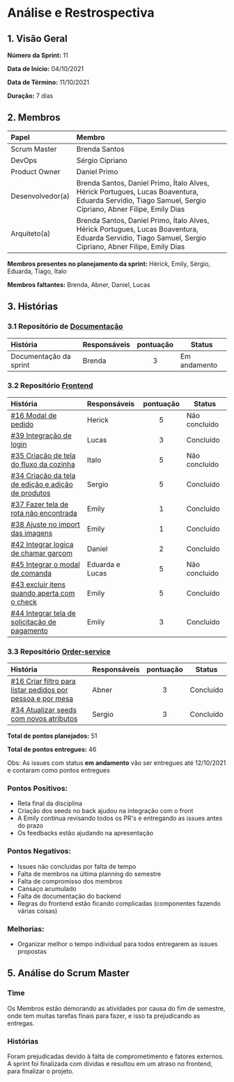 # Análise e Restrospectiva

## 1. Visão Geral

**Número da Sprint:** 11

**Data de Início:** 04/10/2021

**Data de Término:** 11/10/2021 

**Duração:** 7 dias

## 2. Membros

| Papel            | Membro                                                                                                                                                  |
| :--------------- | :------------------------------------------------------------------------------------------------------------------------------------------------------ |
| Scrum Master     | Brenda Santos                                                                                                                                           |
| DevOps           | Sérgio Cipriano                                                                                                                                         |
| Product Owner    | Daniel Primo                                                                                                                                            |
| Desenvolvedor(a) | Brenda Santos, Daniel Primo, Ítalo Alves, Hérick Portugues, Lucas Boaventura, Eduarda Servidio, Tiago Samuel, Sergio Cipriano, Abner Filipe, Emily Dias |
| Arquiteto(a)     | Brenda Santos, Daniel Primo, Ítalo Alves, Hérick Portugues, Lucas Boaventura, Eduarda Servidio, Tiago Samuel, Sergio Cipriano, Abner Filipe, Emily Dias |

**Membros presentes no planejamento da sprint:** Hérick, Emily, Sérgio, Eduarda, Tiago, Italo

**Membros faltantes:** Brenda, Abner, Daniel, Lucas

## 3. Histórias

### 3.1 Repositório de [Documentação](https://github.com/UnBArqDsw2021-1/2021.1_G02_TaNaMesa_docs)

| História               | Responsáveis | pontuação | Status       |
| :--------------------- | :----------- | :-------: | ------------ |
| Documentação da sprint | Brenda       |     3     | Em andamento |

### 3.2 Repositório [Frontend](https://github.com/UnBArqDsw2021-1/2021.1_G02_TaNaMesa_Frontend)

| História                                       | Responsáveis    | pontuação | Status        |
| :--------------------------------------------- | :-------------- | :-------: | ------------- |
| [#16 Modal de pedido](https://github.com/UnBArqDsw2021-1/2021.1_G02_TaNaMesa_Frontend/issues/16)                                | Herick          |     5     | Não concluido |
| [#39 Integração de login](https://github.com/UnBArqDsw2021-1/2021.1_G02_TaNaMesa_Frontend/issues/39)                   | Lucas           |     3     | Concluído  |
| [#35 Criação de tela do fluxo da cozinha](https://github.com/UnBArqDsw2021-1/2021.1_G02_TaNaMesa_Frontend/issues/35)            | Italo           |     5     | Não concluido |
| [#34 Criação da tela de edição e adição de produtos](https://github.com/UnBArqDsw2021-1/2021.1_G02_TaNaMesa_Frontend/issues/34) | Sergio          |     5     | Concluído     |
| [#37 Fazer tela de rota não encontrada](https://github.com/UnBArqDsw2021-1/2021.1_G02_TaNaMesa_Frontend/issues/37)              | Emily           |     1     | Concluído     |
| [#38 Ajuste no import das imagens](https://github.com/UnBArqDsw2021-1/2021.1_G02_TaNaMesa_Frontend/issues/38)                   | Emily           |     1     | Concluído     |
| [#42 Integrar logica de chamar garçom](https://github.com/UnBArqDsw2021-1/2021.1_G02_TaNaMesa_Frontend/issues/42)               | Daniel          |     2     | Concluído     |
| [#45 Integrar o modal de comanda](https://github.com/UnBArqDsw2021-1/2021.1_G02_TaNaMesa_Frontend/issues/45)                    | Eduarda e Lucas |     5     | Não concluido  |
| [#43 excluir itens quando aperta com o check](https://github.com/UnBArqDsw2021-1/2021.1_G02_TaNaMesa_Frontend/issues/43)        | Emily           |     5     | Concluído     |
| [#44 Integrar tela de solicitação de pagamento](https://github.com/UnBArqDsw2021-1/2021.1_G02_TaNaMesa_Frontend/issues/44)             | Emily           |     3     | Concluído     |

### 3.3 Repositório [Order-service](https://github.com/UnBArqDsw2021-1/2021.1_G02_TaNaMesa_Order_Service)

| História                                               | Responsáveis | pontuação | Status    |
| :----------------------------------------------------- | :----------- | :-------: | --------- |
| [#16 Criar filtro para listar pedidos por pessoa e por mesa](https://github.com/UnBArqDsw2021-1/2021.1_G02_TaNaMesa_Order_Service/issues/16) | Abner        |     3     | Concluído |
| [#34 Atualizar seeds com novos atributos](https://github.com/UnBArqDsw2021-1/2021.1_G02_TaNaMesa_Order_Service/pull/35)                               | Sergio       |     3     | Concluído |

**Total de pontos planejados:** 51

**Total de pontos entregues:** 46

Obs: As issues com status **em andamento** vão ser entregues até 12/10/2021 e contaram como pontos entregues

### Pontos Positivos:

- Reta final da disciplina
- Criação dos seeds no back ajudou na integração com o front
- A Emily continua revisando todos os PR's e entregando as issues antes do prazo
- Os feedbacks estão ajudando na apresentação

### Pontos Negativos:

- Issues não concluidas por falta de tempo
- Falta de membros na última planning do semestre
- Falta de compromisso dos membros
- Cansaço acumulado
- Falta de documentação do backend
- Regras do frontend estão ficando complicadas (componentes fazendo várias coisas)

### Melhorias:
* Organizar melhor o tempo individual para todos entregarem as issues propostas

## 5. Análise do Scrum Master

### Time
  Os Membros estão demorando as atividades por causa do fim de semestre, onde tem muitas tarefas finais para fazer, e isso ta prejudicando as entregas.

### Histórias
  Foram prejudicadas devido à falta de comprometimento e fatores externos. A sprint foi finalizada com dívidas e resultou em um atraso no frontend, para finalizar o projeto.
